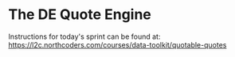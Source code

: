 # The DE Quote Engine

Instructions for today's sprint can be found at: <https://l2c.northcoders.com/courses/data-toolkit/quotable-quotes>
